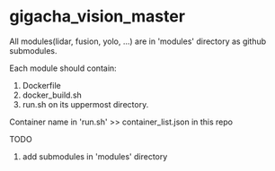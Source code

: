 # gigacha_vision_master
All modules(lidar, fusion, yolo, ...) are in 'modules' directory as github submodules.

Each module should contain:
1. Dockerfile
2. docker_build.sh
3. run.sh
on its uppermost directory.

Container name in 'run.sh' >> container_list.json in this repo

TODO
1. add submodules in 'modules' directory


